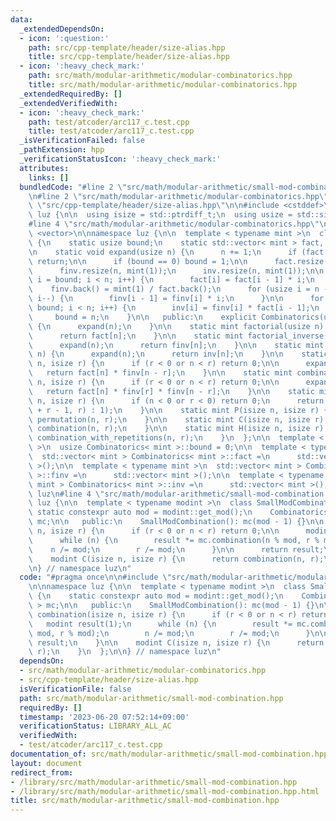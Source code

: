 ```yaml
---
data:
  _extendedDependsOn:
  - icon: ':question:'
    path: src/cpp-template/header/size-alias.hpp
    title: src/cpp-template/header/size-alias.hpp
  - icon: ':heavy_check_mark:'
    path: src/math/modular-arithmetic/modular-combinatorics.hpp
    title: src/math/modular-arithmetic/modular-combinatorics.hpp
  _extendedRequiredBy: []
  _extendedVerifiedWith:
  - icon: ':heavy_check_mark:'
    path: test/atcoder/arc117_c.test.cpp
    title: test/atcoder/arc117_c.test.cpp
  _isVerificationFailed: false
  _pathExtension: hpp
  _verificationStatusIcon: ':heavy_check_mark:'
  attributes:
    links: []
  bundledCode: "#line 2 \"src/math/modular-arithmetic/small-mod-combination.hpp\"\n\
    \n#line 2 \"src/math/modular-arithmetic/modular-combinatorics.hpp\"\n\n#line 2\
    \ \"src/cpp-template/header/size-alias.hpp\"\n\n#include <cstddef>\n\nnamespace\
    \ luz {\n\n  using isize = std::ptrdiff_t;\n  using usize = std::size_t;\n\n}\n\
    #line 4 \"src/math/modular-arithmetic/modular-combinatorics.hpp\"\n\n#include\
    \ <vector>\n\nnamespace luz {\n\n  template < typename mint >\n  class Combinatorics\
    \ {\n    static usize bound;\n    static std::vector< mint > fact, finv, inv;\n\
    \n    static void expand(usize n) {\n      n += 1;\n      if (fact.size() >= n)\
    \ return;\n\n      if (bound == 0) bound = 1;\n\n      fact.resize(n, mint(1));\n\
    \      finv.resize(n, mint(1));\n      inv.resize(n, mint(1));\n\n      for (usize\
    \ i = bound; i < n; i++) {\n        fact[i] = fact[i - 1] * i;\n      }\n\n  \
    \    finv.back() = mint(1) / fact.back();\n      for (usize i = n - 1; i >= bound;\
    \ i--) {\n        finv[i - 1] = finv[i] * i;\n      }\n\n      for (usize i =\
    \ bound; i < n; i++) {\n        inv[i] = finv[i] * fact[i - 1];\n      }\n\n \
    \     bound = n;\n    }\n\n   public:\n    explicit Combinatorics(usize n = 0)\
    \ {\n      expand(n);\n    }\n\n    static mint factorial(usize n) {\n      expand(n);\n\
    \      return fact[n];\n    }\n\n    static mint factorial_inverse(usize n) {\n\
    \      expand(n);\n      return finv[n];\n    }\n\n    static mint inverse(usize\
    \ n) {\n      expand(n);\n      return inv[n];\n    }\n\n    static mint permutation(isize\
    \ n, isize r) {\n      if (r < 0 or n < r) return 0;\n\n      expand(n);\n   \
    \   return fact[n] * finv[n - r];\n    }\n\n    static mint combination(isize\
    \ n, isize r) {\n      if (r < 0 or n < r) return 0;\n\n      expand(n);\n   \
    \   return fact[n] * finv[r] * finv[n - r];\n    }\n\n    static mint combination_with_repetitions(isize\
    \ n, isize r) {\n      if (n < 0 or r < 0) return 0;\n      return (r ? combination(n\
    \ + r - 1, r) : 1);\n    }\n\n    static mint P(isize n, isize r) {\n      return\
    \ permutation(n, r);\n    }\n\n    static mint C(isize n, isize r) {\n      return\
    \ combination(n, r);\n    }\n\n    static mint H(isize n, isize r) {\n      return\
    \ combination_with_repetitions(n, r);\n    }\n  };\n\n  template < typename mint\
    \ >\n  usize Combinatorics< mint >::bound = 0;\n\n  template < typename mint >\n\
    \  std::vector< mint > Combinatorics< mint >::fact =\n      std::vector< mint\
    \ >();\n\n  template < typename mint >\n  std::vector< mint > Combinatorics< mint\
    \ >::finv =\n      std::vector< mint >();\n\n  template < typename mint >\n  std::vector<\
    \ mint > Combinatorics< mint >::inv =\n      std::vector< mint >();\n\n} // namespace\
    \ luz\n#line 4 \"src/math/modular-arithmetic/small-mod-combination.hpp\"\n\nnamespace\
    \ luz {\n\n  template < typename modint >\n  class SmallModCombination {\n   \
    \ static constexpr auto mod = modint::get_mod();\n    Combinatorics< modint >\
    \ mc;\n\n   public:\n    SmallModCombination(): mc(mod - 1) {}\n\n    modint combination(isize\
    \ n, isize r) {\n      if (r < 0 or n < r) return 0;\n\n      modint result(1);\n\
    \      while (n) {\n        result *= mc.combination(n % mod, r % mod);\n    \
    \    n /= mod;\n        r /= mod;\n      }\n\n      return result;\n    }\n\n\
    \    modint C(isize n, isize r) {\n      return combination(n, r);\n    }\n  };\n\
    \n} // namespace luz\n"
  code: "#pragma once\n\n#include \"src/math/modular-arithmetic/modular-combinatorics.hpp\"\
    \n\nnamespace luz {\n\n  template < typename modint >\n  class SmallModCombination\
    \ {\n    static constexpr auto mod = modint::get_mod();\n    Combinatorics< modint\
    \ > mc;\n\n   public:\n    SmallModCombination(): mc(mod - 1) {}\n\n    modint\
    \ combination(isize n, isize r) {\n      if (r < 0 or n < r) return 0;\n\n   \
    \   modint result(1);\n      while (n) {\n        result *= mc.combination(n %\
    \ mod, r % mod);\n        n /= mod;\n        r /= mod;\n      }\n\n      return\
    \ result;\n    }\n\n    modint C(isize n, isize r) {\n      return combination(n,\
    \ r);\n    }\n  };\n\n} // namespace luz\n"
  dependsOn:
  - src/math/modular-arithmetic/modular-combinatorics.hpp
  - src/cpp-template/header/size-alias.hpp
  isVerificationFile: false
  path: src/math/modular-arithmetic/small-mod-combination.hpp
  requiredBy: []
  timestamp: '2023-06-20 07:52:14+09:00'
  verificationStatus: LIBRARY_ALL_AC
  verifiedWith:
  - test/atcoder/arc117_c.test.cpp
documentation_of: src/math/modular-arithmetic/small-mod-combination.hpp
layout: document
redirect_from:
- /library/src/math/modular-arithmetic/small-mod-combination.hpp
- /library/src/math/modular-arithmetic/small-mod-combination.hpp.html
title: src/math/modular-arithmetic/small-mod-combination.hpp
---
```

